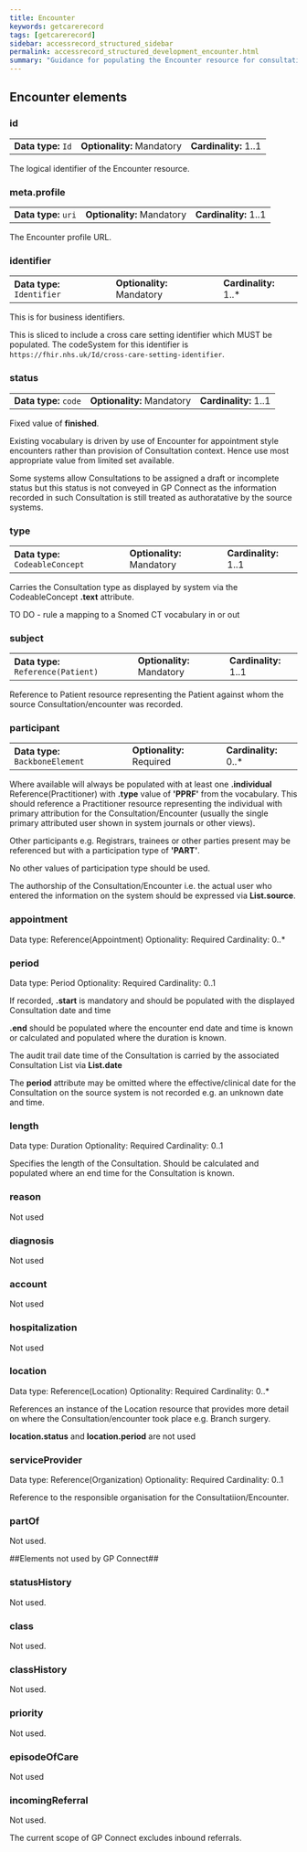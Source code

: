 ```yaml
---
title: Encounter
keywords: getcarerecord
tags: [getcarerecord]
sidebar: accessrecord_structured_sidebar
permalink: accessrecord_structured_development_encounter.html
summary: "Guidance for populating the Encounter resource for consultations"
---
```


## Encounter elements

### id

<table class='resource-attributes'>
  <tr>
    <td><b>Data type:</b> <code>Id</code></td>
    <td><b>Optionality:</b> Mandatory</td>
    <td><b>Cardinality:</b> 1..1</td>
  </tr>
</table>

The logical identifier of the Encounter resource.

### meta.profile

<table class='resource-attributes'>
  <tr>
    <td><b>Data type:</b> <code>uri</code></td>
    <td><b>Optionality:</b> Mandatory</td>
    <td><b>Cardinality:</b> 1..1</td>
  </tr>
</table>

The Encounter profile URL.

### identifier

<table class='resource-attributes'>
  <tr>
    <td><b>Data type:</b> <code>Identifier</code></td>
    <td><b>Optionality:</b> Mandatory</td>
    <td><b>Cardinality:</b> 1..*</td>
  </tr>
</table>

This is for business identifiers.

This is sliced to include a cross care setting identifier which MUST be populated. The codeSystem for this identifier is `https://fhir.nhs.uk/Id/cross-care-setting-identifier`.

### status

<table class='resource-attributes'>
  <tr>
    <td><b>Data type:</b> <code>code</code></td>
    <td><b>Optionality:</b> Mandatory</td>
    <td><b>Cardinality:</b> 1..1</td>
  </tr>
</table>

Fixed value of **finished**. 

Existing vocabulary is driven by use of Encounter for appointment style encounters rather than provision of Consultation context. 
Hence use most appropriate value from limited set available. 

Some systems allow Consultations to be assigned a draft or incomplete status but this status is not conveyed in GP Connect as the information recorded in such Consultation is still treated as authoratative by the source systems.

### type

<table class='resource-attributes'>
  <tr>
    <td><b>Data type:</b> <code>CodeableConcept</code></td>
    <td><b>Optionality:</b> Mandatory</td>
    <td><b>Cardinality:</b> 1..1</td>
  </tr>
</table>

Carries the Consultation type as displayed by system via the CodeableConcept **.text** attribute.

TO DO - rule a mapping to a Snomed CT vocabulary in or out

### subject

<table class='resource-attributes'>
  <tr>
    <td><b>Data type:</b> <code>Reference(Patient)</code></td>
    <td><b>Optionality:</b> Mandatory</td>
    <td><b>Cardinality:</b> 1..1</td>
  </tr>
</table>

Reference to Patient resource representing the Patient against whom the source Consultation/encounter was recorded.


### participant

<table class='resource-attributes'>
  <tr>
    <td><b>Data type:</b> <code>BackboneElement</code></td>
    <td><b>Optionality:</b> Required</td>
    <td><b>Cardinality:</b> 0..*</td>
  </tr>
</table>

Where available will always be populated with at least one **.individual** Reference(Practitioner) with **.type** value of **'PPRF'**  from the  vocabulary. 
This should reference a Practitioner resource representing the individual with primary attribution for the Consultation/Encounter (usually the single primary attributed user shown in system journals or other views).

Other participants e.g. Registrars, trainees or other parties present may be referenced but with a participation type of **'PART'**.

No other values of participation type should be used.

The authorship of the Consultation/Encounter i.e. the actual user who entered the information on the system should be expressed via **List.source**.

### appointment

Data type: Reference(Appointment)	Optionality: Required	Cardinality: 0..*


### period

Data type: Period	Optionality: Required	Cardinality: 0..1


If recorded, **.start** is mandatory and should be populated with the displayed Consultation date and time 

**.end** should be populated where the encounter end date and time is known or calculated and populated where the duration is known.

The audit trail date time of the Consultation is carried by the associated Consultation List via **List.date**

The **period** attribute may be omitted where the effective/clinical date for the Consultation on the source system is not recorded e.g. an unknown date and time.

### length

Data type: Duration	Optionality: Required	Cardinality: 0..1


Specifies the length of the Consultation. Should be calculated and populated where an end time for the Consultation is known.

### reason

Not used

### diagnosis

Not used

### account

Not used

### hospitalization

Not used

### location

Data type: Reference(Location)	Optionality: Required	Cardinality: 0..*


References an instance of the Location resource that provides more detail on where the Consultation/encounter took place e.g. Branch surgery.

**location.status** and **location.period** are not used

### serviceProvider

Data type: Reference(Organization)	Optionality: Required	Cardinality: 0..1


Reference to the responsible organisation for the Consultatiion/Encounter.

### partOf

Not used.

##Elements not used by GP Connect##

### statusHistory

Not used.

### class

Not used.

### classHistory

Not used.

### priority

Not used.

### episodeOfCare

Not used

### incomingReferral

Not used.

The current scope of GP Connect excludes inbound referrals.
